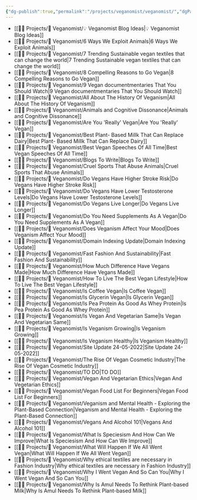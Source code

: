 ```yaml
---
{"dg-publish":true,"permalink":"/projects/veganomist/veganomist/","dgPassFrontmatter":true,"noteIcon":"3","created":"2023-11-14T21:08:37.077+05:30","updated":"2024-02-26T02:52:11.689+05:30"}
---
```



- [[👷🏻 Projects/🌵 Veganomist/💡 Veganomist Blog Ideas\|💡 Veganomist Blog Ideas]]
- [[👷🏻 Projects/🌵 Veganomist/6 Ways We Exploit Animals\|6 Ways We Exploit Animals]]
- [[👷🏻 Projects/🌵 Veganomist/7 Trending Sustainable vegan textiles that can change the world\|7 Trending Sustainable vegan textiles that can change the world]]
- [[👷🏻 Projects/🌵 Veganomist/8 Compelling Reasons to Go Vegan\|8 Compelling Reasons to Go Vegan]]
- [[👷🏻 Projects/🌵 Veganomist/9 Vegan documentmentaries That You Should Watch\|9 Vegan documentmentaries That You Should Watch]]
- [[👷🏻 Projects/🌵 Veganomist/All About The History Of Veganism\|All About The History Of Veganism]]
- [[👷🏻 Projects/🌵 Veganomist/Animals and Cognitive Dissonance\|Animals and Cognitive Dissonance]]
- [[👷🏻 Projects/🌵 Veganomist/Are You 'Really' Vegan\|Are You 'Really' Vegan]]
- [[👷🏻 Projects/🌵 Veganomist/Best Plant- Based Millk That Can Replace Dairy\|Best Plant- Based Millk That Can Replace Dairy]]
- [[👷🏻 Projects/🌵 Veganomist/Best Vegan Speeches Of All Time\|Best Vegan Speeches Of All Time]]
- [[👷🏻 Projects/🌵 Veganomist/Blogs To Write\|Blogs To Write]]
- [[👷🏻 Projects/🌵 Veganomist/Cruel Sports That Abuse Animals\|Cruel Sports That Abuse Animals]]
- [[👷🏻 Projects/🌵 Veganomist/Do Vegans Have Higher Stroke Risk\|Do Vegans Have Higher Stroke Risk]]
- [[👷🏻 Projects/🌵 Veganomist/Do Vegans Have Lower Testosterone Levels\|Do Vegans Have Lower Testosterone Levels]]
- [[👷🏻 Projects/🌵 Veganomist/Do Vegans Live Longer\|Do Vegans Live Longer]]
- [[👷🏻 Projects/🌵 Veganomist/Do You Need Supplements As A Vegan\|Do You Need Supplements As A Vegan]]
- [[👷🏻 Projects/🌵 Veganomist/Does Veganism Affect Your Mood\|Does Veganism Affect Your Mood]]
- [[👷🏻 Projects/🌵 Veganomist/Domain Indexing Update\|Domain Indexing Update]]
- [[👷🏻 Projects/🌵 Veganomist/Fast Fashion And Sustainability\|Fast Fashion And Sustainability]]
- [[👷🏻 Projects/🌵 Veganomist/How Much Difference Have Vegans Made\|How Much Difference Have Vegans Made]]
- [[👷🏻 Projects/🌵 Veganomist/How To Live The Best Vegan Lifestyle\|How To Live The Best Vegan Lifestyle]]
- [[👷🏻 Projects/🌵 Veganomist/Is Coffee Vegan\|Is Coffee Vegan]]
- [[👷🏻 Projects/🌵 Veganomist/Is Glycerin Vegan\|Is Glycerin Vegan]]
- [[👷🏻 Projects/🌵 Veganomist/Is Pea Protein As Good As Whey Protein\|Is Pea Protein As Good As Whey Protein]]
- [[👷🏻 Projects/🌵 Veganomist/Is Vegan And Vegetarian Same\|Is Vegan And Vegetarian Same]]
- [[👷🏻 Projects/🌵 Veganomist/Is Veganism Growing\|Is Veganism Growing]]
- [[👷🏻 Projects/🌵 Veganomist/Is Veganism Healthy\|Is Veganism Healthy]]
- [[👷🏻 Projects/🌵 Veganomist/Site Update 24-05-2022\|Site Update 24-05-2022]]
- [[👷🏻 Projects/🌵 Veganomist/The Rise Of Vegan Cosmetic Industry\|The Rise Of Vegan Cosmetic Industry]]
- [[👷🏻 Projects/🌵 Veganomist/TO DO\|TO DO]]
- [[👷🏻 Projects/🌵 Veganomist/Vegan And Vegetarian Ethics\|Vegan And Vegetarian Ethics]]
- [[👷🏻 Projects/🌵 Veganomist/Vegan Food List For Beginners\|Vegan Food List For Beginners]]
- [[👷🏻 Projects/🌵 Veganomist/Veganism and Mental Health - Exploring the Plant-Based Connection\|Veganism and Mental Health - Exploring the Plant-Based Connection]]
- [[👷🏻 Projects/🌵 Veganomist/Vegans And Alcohol 101\|Vegans And Alcohol 101]]
- [[👷🏻 Projects/🌵 Veganomist/What Is Speciesism And How Can We Improve\|What Is Speciesism And How Can We Improve]]
- [[👷🏻 Projects/🌵 Veganomist/What Will Happen If We All Went Vegan\|What Will Happen If We All Went Vegan]]
- [[👷🏻 Projects/🌵 Veganomist/Why ethical textiles are necessary in Fashion Industry\|Why ethical textiles are necessary in Fashion Industry]]
- [[👷🏻 Projects/🌵 Veganomist/Why I Went Vegan And So Can You\|Why I Went Vegan And So Can You]]
- [[👷🏻 Projects/🌵 Veganomist/Why Is Amul Needs To Rethink Plant-based Milk\|Why Is Amul Needs To Rethink Plant-based Milk]]

